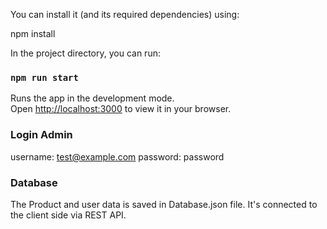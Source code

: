You can install it (and its required dependencies) using:

npm install

In the project directory, you can run:

### `npm run start`

Runs the app in the development mode.\
Open [http://localhost:3000](http://localhost:3000) to view it in your browser.


### Login Admin

username: test@example.com
password: password

### Database

The Product and user data is saved in Database.json file. It's connected to the client side via REST API.

